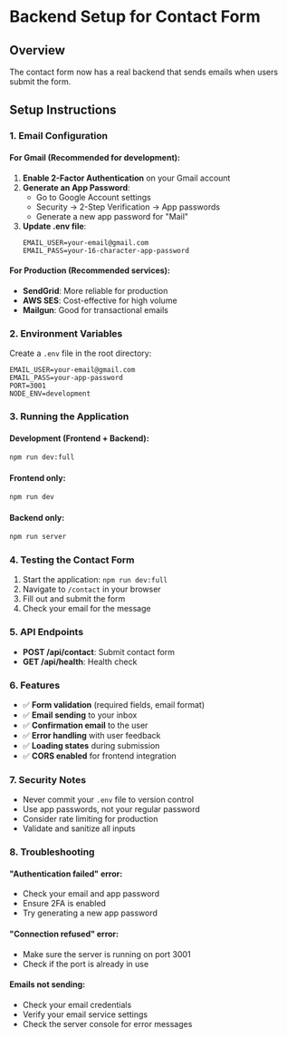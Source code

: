 # Backend Setup for Contact Form

## Overview
The contact form now has a real backend that sends emails when users submit the form.

## Setup Instructions

### 1. Email Configuration

#### For Gmail (Recommended for development):
1. **Enable 2-Factor Authentication** on your Gmail account
2. **Generate an App Password**:
   - Go to Google Account settings
   - Security → 2-Step Verification → App passwords
   - Generate a new app password for "Mail"
3. **Update .env file**:
   ```
   EMAIL_USER=your-email@gmail.com
   EMAIL_PASS=your-16-character-app-password
   ```

#### For Production (Recommended services):
- **SendGrid**: More reliable for production
- **AWS SES**: Cost-effective for high volume
- **Mailgun**: Good for transactional emails

### 2. Environment Variables
Create a `.env` file in the root directory:
```
EMAIL_USER=your-email@gmail.com
EMAIL_PASS=your-app-password
PORT=3001
NODE_ENV=development
```

### 3. Running the Application

#### Development (Frontend + Backend):
```bash
npm run dev:full
```

#### Frontend only:
```bash
npm run dev
```

#### Backend only:
```bash
npm run server
```

### 4. Testing the Contact Form

1. Start the application: `npm run dev:full`
2. Navigate to `/contact` in your browser
3. Fill out and submit the form
4. Check your email for the message

### 5. API Endpoints

- **POST /api/contact**: Submit contact form
- **GET /api/health**: Health check

### 6. Features

- ✅ **Form validation** (required fields, email format)
- ✅ **Email sending** to your inbox
- ✅ **Confirmation email** to the user
- ✅ **Error handling** with user feedback
- ✅ **Loading states** during submission
- ✅ **CORS enabled** for frontend integration

### 7. Security Notes

- Never commit your `.env` file to version control
- Use app passwords, not your regular password
- Consider rate limiting for production
- Validate and sanitize all inputs

### 8. Troubleshooting

#### "Authentication failed" error:
- Check your email and app password
- Ensure 2FA is enabled
- Try generating a new app password

#### "Connection refused" error:
- Make sure the server is running on port 3001
- Check if the port is already in use

#### Emails not sending:
- Check your email credentials
- Verify your email service settings
- Check the server console for error messages 